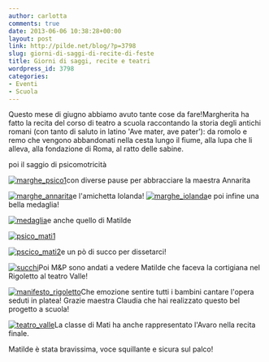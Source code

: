 ```yaml
---
author: carlotta
comments: true
date: 2013-06-06 10:38:28+00:00
layout: post
link: http://pilde.net/blog/?p=3798
slug: giorni-di-saggi-di-recite-di-feste
title: Giorni di saggi, recite e teatri
wordpress_id: 3798
categories:
- Eventi
- Scuola
---
```


Questo mese di giugno abbiamo avuto tante cose da fare!Margherita ha fatto la recita del corso di teatro a scuola raccontando la storia degli antichi  romani (con tanto di saluto in latino 'Ave mater, ave pater'): da romolo e remo che vengono abbandonati nella cesta lungo il fiume, alla lupa che li alleva, alla fondazione di Roma, al ratto delle sabine.

poi il saggio di psicomotricità

[![marghe_psico1](http://pilde.net/blog/wp-content/uploads/2013/06/marghe_psico1.jpg)](http://pilde.net/blog/wp-content/uploads/2013/06/marghe_psico1.jpg)con diverse pause per abbracciare la maestra Annarita

[![marghe_annarita](http://pilde.net/blog/wp-content/uploads/2013/06/marghe_annarita.jpg)](http://pilde.net/blog/wp-content/uploads/2013/06/marghe_annarita.jpg)e l'amichetta Iolanda! [![marghe_iolanda](http://pilde.net/blog/wp-content/uploads/2013/06/marghe_iolanda.jpg)](http://pilde.net/blog/wp-content/uploads/2013/06/marghe_iolanda.jpg)e poi infine una bella medaglia!

[![medaglia](http://pilde.net/blog/wp-content/uploads/2013/06/medaglia.jpg)](http://pilde.net/blog/wp-content/uploads/2013/06/medaglia.jpg)e anche quello di Matilde

[![psico_mati1](http://pilde.net/blog/wp-content/uploads/2013/06/psico_mati1.jpg)](http://pilde.net/blog/wp-content/uploads/2013/06/psico_mati1.jpg)

[![pscico_mati2](http://pilde.net/blog/wp-content/uploads/2013/06/pscico_mati2.jpg)](http://pilde.net/blog/wp-content/uploads/2013/06/pscico_mati2.jpg)e un pò di succo per dissetarci!

[![succhi](http://pilde.net/blog/wp-content/uploads/2013/06/succhi.jpg)](http://pilde.net/blog/wp-content/uploads/2013/06/succhi.jpg)Poi M&P sono andati a vedere Matilde che faceva la cortigiana nel Rigoletto al teatro Valle!

[![manifesto_rigoletto](http://pilde.net/blog/wp-content/uploads/2013/06/manifesto_rigoletto.jpg)](http://pilde.net/blog/wp-content/uploads/2013/06/manifesto_rigoletto.jpg)Che emozione sentire tutti i bambini cantare l'opera seduti in platea! Grazie maestra Claudia che hai realizzato questo bel progetto a scuola!

[![teatro_valle](http://pilde.net/blog/wp-content/uploads/2013/06/teatro_valle.jpg)](http://pilde.net/blog/wp-content/uploads/2013/06/teatro_valle.jpg)La classe di Mati ha anche rappresentato l'Avaro nella recita finale.

Matilde è stata bravissima, voce squillante e sicura sul palco!
